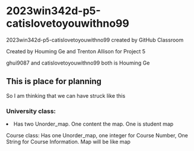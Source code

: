 # 2023win342d-p5-catislovetoyouwithno99
2023win342d-p5-catislovetoyouwithno99 created by GitHub Classroom
<p>
  Created by Houming Ge and Trenton Allison for Project 5
</p><p>
  ghui9087 and catislovetoyouwithno99 both is Houming Ge
</p>



<h2>
This is place for planning
</h2>
<p>
So I am thinking that we can have struck like this
</p><p><h3>
University class: 
</h3><li>
Has two Unorder_map. One content the map<Course number, Course object>. One is student map<Student ID(int), Student object>
</li></p><p>
Course class: Has one Unorder_map, one integer for Course Number, One String for Course Information. Map will be like map<Student ID(int), Student object>
</p><p>
